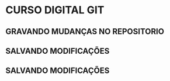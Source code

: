 # CURSO DIGITAL GIT

## GRAVANDO MUDANÇAS NO REPOSITORIO

## SALVANDO MODIFICAÇÕES

## SALVANDO MODIFICAÇÕES